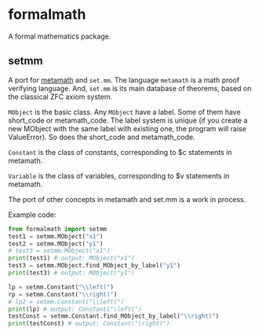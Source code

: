 # formalmath

A formal mathematics package.

## setmm

A port for [metamath](https://us.metamath.org) and `set.mm`. The language `metamath` is a math proof verifying language. And, `set.mm` is its main database of theorems, based on the classical ZFC axiom system.

`MObject` is the basic class. Any `MObject` have a label. Some of them have short_code or metamath_code. The label system is unique (if you create a new MObject with the same label with existing one, the program will raise ValueError). So does the short_code and metamath_code.

 `Constant` is the class of constants, corresponding to $c statements in metamath.

`Variable` is the class of variables, corresponding to $v statements in metamath.

The port of other concepts in metamath and set.mm is a work in process.

Example code:

```python
from formalmath import setmm
test1 = setmm.MObject("x1")
test2 = setmm.MObject("y1")
# test3 = setmm.MObject("x1")
print(test1) # output: MObject("x1")
test3 = setmm.MObject.find_MObject_by_label("y1")
print(test3) # output: MObject("y1")

lp = setmm.Constant("\\left(")
rp = setmm.Constant("\\right)")
# lp2 = setmm.Constant("\\left(")
print(lp) # output: Constant("\left(")
testConst = setmm.Constant.find_MObject_by_label("\\right)")
print(testConst) # output: Constant("\right)")
```

